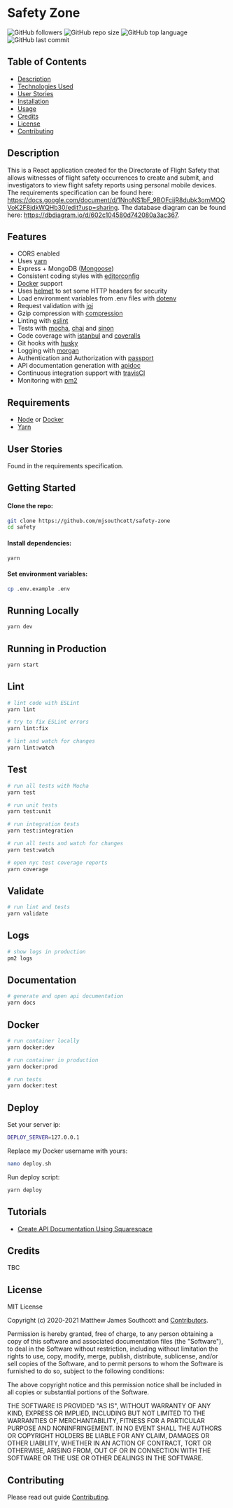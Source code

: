 # Safety Zone

![GitHub followers](https://img.shields.io/github/followers/mjsouthcott?label=Follow&style=social)
![GitHub repo size](https://img.shields.io/github/repo-size/mjsouthcott/safety-zone)
![GitHub top language](https://img.shields.io/github/languages/top/mjsouthcott/safety-zone)
![GitHub last commit](https://img.shields.io/github/last-commit/mjsouthcott/safety-zone)

## Table of Contents

-   [Description](#description)
-   [Technologies Used](#technologies-used)
-   [User Stories](#user-stories)
-   [Installation](#installation)
-   [Usage](#usage)
-   [Credits](#credits)
-   [License](#license)
-   [Contributing](#contributing)

## Description

This is a React application created for the Directorate of Flight Safety that allows witnesses of flight safety occurrences to create and submit, and investigators to view flight safety reports using personal mobile devices. The requirements specification can be found here: https://docs.google.com/document/d/1NnoNS1bF_9BOFcijR8dubk3omMOQVoK2F8jdkWQHb30/edit?usp=sharing. The database diagram can be found here: https://dbdiagram.io/d/602c104580d742080a3ac367.

## Features

 - CORS enabled
 - Uses [yarn](https://yarnpkg.com)
 - Express + MongoDB ([Mongoose](http://mongoosejs.com/))
 - Consistent coding styles with [editorconfig](http://editorconfig.org)
 - [Docker](https://www.docker.com/) support
 - Uses [helmet](https://github.com/helmetjs/helmet) to set some HTTP headers for security
 - Load environment variables from .env files with [dotenv](https://github.com/rolodato/dotenv-safe)
 - Request validation with [joi](https://github.com/hapijs/joi)
 - Gzip compression with [compression](https://github.com/expressjs/compression)
 - Linting with [eslint](http://eslint.org)
 - Tests with [mocha](https://mochajs.org), [chai](http://chaijs.com) and [sinon](http://sinonjs.org)
 - Code coverage with [istanbul](https://istanbul.js.org) and [coveralls](https://coveralls.io)
 - Git hooks with [husky](https://github.com/typicode/husky) 
 - Logging with [morgan](https://github.com/expressjs/morgan)
 - Authentication and Authorization with [passport](http://passportjs.org)
 - API documentation generation with [apidoc](http://apidocjs.com)
 - Continuous integration support with [travisCI](https://travis-ci.org)
 - Monitoring with [pm2](https://github.com/Unitech/pm2)

## Requirements

 - [Node](https://nodejs.org/en/download/current/) or [Docker](https://www.docker.com/)
 - [Yarn](https://yarnpkg.com/en/docs/install)

## User Stories

Found in the requirements specification.

## Getting Started

#### Clone the repo:

```bash
git clone https://github.com/mjsouthcott/safety-zone
cd safety
```

#### Install dependencies:

```bash
yarn
```

#### Set environment variables:

```bash
cp .env.example .env
```

## Running Locally

```bash
yarn dev
```

## Running in Production

```bash
yarn start
```

## Lint

```bash
# lint code with ESLint
yarn lint

# try to fix ESLint errors
yarn lint:fix

# lint and watch for changes
yarn lint:watch
```

## Test

```bash
# run all tests with Mocha
yarn test

# run unit tests
yarn test:unit

# run integration tests
yarn test:integration

# run all tests and watch for changes
yarn test:watch

# open nyc test coverage reports
yarn coverage
```

## Validate

```bash
# run lint and tests
yarn validate
```

## Logs

```bash
# show logs in production
pm2 logs
```

## Documentation

```bash
# generate and open api documentation
yarn docs
```

## Docker

```bash
# run container locally
yarn docker:dev

# run container in production
yarn docker:prod

# run tests
yarn docker:test
```

## Deploy

Set your server ip:

```bash
DEPLOY_SERVER=127.0.0.1
```

Replace my Docker username with yours:

```bash
nano deploy.sh
```

Run deploy script:

```bash
yarn deploy
```

## Tutorials
 - [Create API Documentation Using Squarespace](https://selfaware.blog/home/2018/6/23/api-documentation)

## Credits

TBC

## License

MIT License

Copyright (c) 2020-2021 Matthew James Southcott and [Contributors](https://github.com/mjsouthcott/safety-zone/graphs/contributors).

Permission is hereby granted, free of charge, to any person obtaining a copy
of this software and associated documentation files (the "Software"), to deal
in the Software without restriction, including without limitation the rights
to use, copy, modify, merge, publish, distribute, sublicense, and/or sell
copies of the Software, and to permit persons to whom the Software is
furnished to do so, subject to the following conditions:

The above copyright notice and this permission notice shall be included in all
copies or substantial portions of the Software.

THE SOFTWARE IS PROVIDED "AS IS", WITHOUT WARRANTY OF ANY KIND, EXPRESS OR
IMPLIED, INCLUDING BUT NOT LIMITED TO THE WARRANTIES OF MERCHANTABILITY,
FITNESS FOR A PARTICULAR PURPOSE AND NONINFRINGEMENT. IN NO EVENT SHALL THE
AUTHORS OR COPYRIGHT HOLDERS BE LIABLE FOR ANY CLAIM, DAMAGES OR OTHER
LIABILITY, WHETHER IN AN ACTION OF CONTRACT, TORT OR OTHERWISE, ARISING FROM,
OUT OF OR IN CONNECTION WITH THE SOFTWARE OR THE USE OR OTHER DEALINGS IN THE
SOFTWARE.

## Contributing

Please read out guide [Contributing](https://github.com/mjsouthcott/safety-zone/blob/main/CONTRIBUTING.md).
